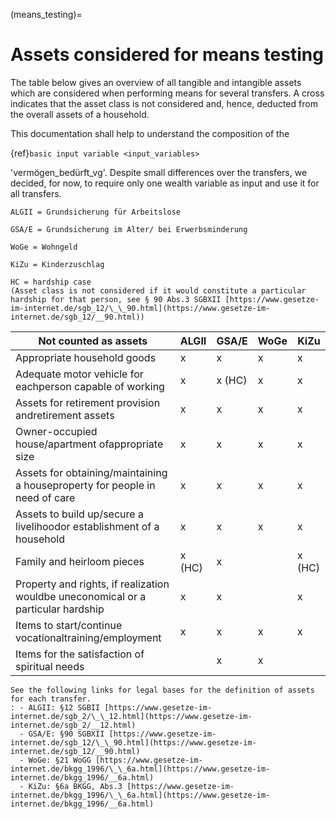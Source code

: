 (means_testing)=

# Assets considered for means testing

The table below gives an overview of all tangible and intangible assets which are
considered when performing means for several transfers. A cross indicates that the asset
class is not considered and, hence, deducted from the overall assets of a household.

This documentation shall help to understand the composition of the

{ref}`basic input variable <input_variables>`

'vermögen_bedürft_vg'. Despite small differences over the transfers, we decided, for
now, to require only one wealth variable as input and use it for all transfers.

```{note}
ALGII = Grundsicherung für Arbeitslose

GSA/E = Grundsicherung im Alter/ bei Erwerbsminderung

WoGe = Wohngeld

KiZu = Kinderzuschlag

HC = hardship case
(Asset class is not considered if it would constitute a particular hardship for that person, see § 90 Abs.3 SGBXII [https://www.gesetze-im-internet.de/sgb_12/\_\_90.html](https://www.gesetze-im-internet.de/sgb_12/__90.html))
```

| Not counted as assets                                                             | ALGII  | GSA/E  | WoGe | KiZu   |
| --------------------------------------------------------------------------------- | ------ | ------ | ---- | ------ |
| Appropriate household goods                                                       | x      | x      | x    | x      |
| Adequate motor vehicle for eachperson capable of working                          | x      | x (HC) | x    | x      |
| Assets for retirement provision andretirement assets                              | x      | x      | x    | x      |
| Owner-occupied house/apartment ofappropriate size                                 | x      | x      | x    | x      |
| Assets for obtaining/maintaining a houseproperty for people in need of care       | x      | x      | x    | x      |
| Assets to build up/secure a livelihoodor establishment of a household             | x      | x      | x    | x      |
| Family and heirloom pieces                                                        | x (HC) | x      |      | x (HC) |
| Property and rights, if realization wouldbe uneconomical or a particular hardship | x      | x      |      | x      |
| Items to start/continue vocationaltraining/employment                             | x      | x      | x    | x      |
| Items for the satisfaction of spiritual needs                                     |        | x      | x    |        |

```{seealso}
See the following links for legal bases for the definition of assets for each transfer.
: - ALGII: §12 SGBII [https://www.gesetze-im-internet.de/sgb_2/\_\_12.html](https://www.gesetze-im-internet.de/sgb_2/__12.html)
  - GSA/E: §90 SGBXII [https://www.gesetze-im-internet.de/sgb_12/\_\_90.html](https://www.gesetze-im-internet.de/sgb_12/__90.html)
  - WoGe: §21 WoGG [https://www.gesetze-im-internet.de/bkgg_1996/\_\_6a.html](https://www.gesetze-im-internet.de/bkgg_1996/__6a.html)
  - KiZu: §6a BKGG, Abs.3 [https://www.gesetze-im-internet.de/bkgg_1996/\_\_6a.html](https://www.gesetze-im-internet.de/bkgg_1996/__6a.html)
```
